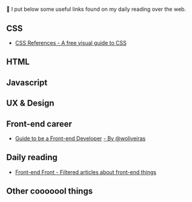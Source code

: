 # <Awesome-links>
:memo: I put below some useful links found on my daily reading over the web. 

## CSS
- [CSS References - A free visual guide to CSS](http://cssreference.io/?utm_source=codropscollective)

## HTML 

## Javascript

## UX & Design

## Front-end career
- [Guide to be a Front-end Developer](https://github.com/woliveiras/front-end-career) [ - By @woliveiras](https://github.com/woliveiras)

## Daily reading
- [Front-end Front - Filtered articles about front-end things](https://frontendfront.com/)

## Other cooooool things